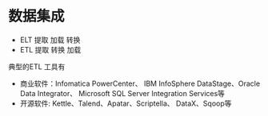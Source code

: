 # 数据集成

* ELT 提取 加载 转换
* ETL 提取 转换 加载



典型的ETL 工具有

- 商业软件：Infomatica PowerCenter、 IBM InfoSphere DataStage、Oracle Data Integrator、 Microsoft SQL Server Integration Services等
- 开源软件: Kettle、Talend、Apatar、Scriptella、 DataX、Sqoop等